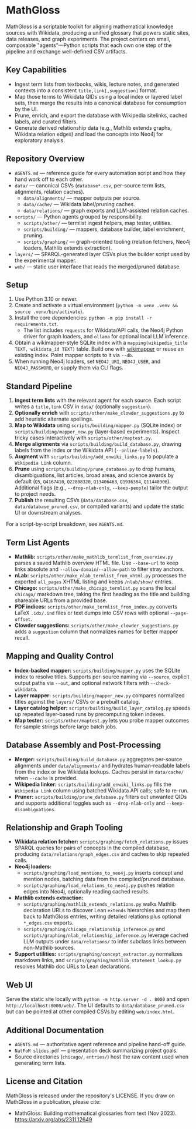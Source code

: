 # MathGloss

MathGloss is a scriptable toolkit for aligning mathematical knowledge sources
with Wikidata, producing a unified glossary that powers static sites, data
releases, and graph experiments. The project centers on small, composable
"agents"—Python scripts that each own one step of the pipeline and exchange
well-defined CSV artifacts.

## Key Capabilities
- Ingest term lists from textbooks, wikis, lecture notes, and generated
  contexts into a consistent `title,link[,suggestion]` format.
- Map those terms to Wikidata QIDs using a local index or layered label sets,
  then merge the results into a canonical database for consumption by the UI.
- Prune, enrich, and export the database with Wikipedia sitelinks, cached
  labels, and curated filters.
- Generate derived relationship data (e.g., Mathlib extends graphs, Wikidata
  relation edges) and load the concepts into Neo4j for exploratory analysis.

## Repository Overview
- `AGENTS.md` — reference guide for every automation script and how they hand
  work off to each other.
- `data/` — canonical CSVs (`database*.csv`, per-source term lists, alignments,
  relation caches).
  - `data/alignments/` — mapper outputs per source.
  - `data/cache/` — Wikidata label/pruning caches.
  - `data/relations/` — graph exports and LLM-assisted relation caches.
- `scripts/` — Python agents grouped by responsibility.
  - `scripts/other/` — termlist ingest helpers, map tester, utilities.
  - `scripts/building/` — mappers, database builder, label enrichment, pruning.
  - `scripts/graphing/` — graph-oriented tooling (relation fetchers, Neo4j
    loaders, Mathlib extends extraction).
- `layers/` — SPARQL-generated layer CSVs plus the builder script used by the
  experimental mapper.
- `web/` — static user interface that reads the merged/pruned database.

## Setup
1. Use Python 3.10 or newer.
2. Create and activate a virtual environment (`python -m venv .venv && source
   .venv/bin/activate`).
3. Install the core dependencies: `python -m pip install -r requirements.txt`.
   - The list includes `requests` for Wikidata/API calls, the Neo4j Python
     driver for graph loaders, and `ollama` for optional local LLM inference.
4. Obtain a wikimapper-style SQLite index with a `mapping(wikipedia_title TEXT,
   wikidata_id TEXT)` table. Build one with
   [wikimapper](https://github.com/jcklie/wikimapper) or reuse an existing
   index. Point mapper scripts to it via `--db`.
5. When running Neo4j loaders, set `NEO4J_URI`, `NEO4J_USER`, and
   `NEO4J_PASSWORD`, or supply them via CLI flags.

## Standard Pipeline
1. **Ingest term lists** with the relevant agent for each source. Each script
   writes a `title,link` CSV in `data/` (optionally `suggestion`).
2. **Optionally enrich** with `scripts/other/make_clowder_suggestions.py` to
   add heuristic alternate spellings.
3. **Map to Wikidata** using `scripts/building/mapper.py` (SQLite index) or
   `scripts/building/mapper_new.py` (layer-based experiments). Inspect tricky
   cases interactively with `scripts/other/maptest.py`.
4. **Merge alignments** via `scripts/building/build_database.py`, drawing
   labels from the index or the Wikidata API (`--online-labels`).
5. **Augment** with `scripts/building/add_enwiki_links.py` to populate a
   `Wikipedia Link` column.
6. **Prune** using `scripts/building/prune_database.py` to drop humans,
   disambiguations, list articles, broad areas, and science awards by default
   (`Q5`, `Q4167410`, `Q22808320`, `Q13406463`, `Q1936384`, `Q11448906`).
   Additional flags (e.g., `--drop-nlab-only`, `--keep-people`) tailor the
   output to project needs.
7. **Publish** the resulting CSVs (`data/database.csv`,
   `data/database_pruned.csv`, or compiled variants) and update the static UI
   or downstream analyses.

For a script-by-script breakdown, see `AGENTS.md`.

## Term List Agents
- **Mathlib:** `scripts/other/make_mathlib_termlist_from_overview.py` parses a
  saved Mathlib overview HTML file. Use `--base-url` to keep links absolute and
  `--allow-domain`/`--allow-path` to filter stray anchors.
- **nLab:** `scripts/other/make_nlab_termlist_from_xhtml.py` processes the
  exported `all_pages` XHTML listing and keeps `/nlab/show/` entries.
- **Chicago:** `scripts/other/make_chicago_termlist.py` scans the local
  `chicago/` markdown tree, taking the first heading as the title and building
  shareable URLs from a provided base.
- **PDF indices:** `scripts/other/make_termlist_from_index.py` converts LaTeX
  `.idx/.ind` files or text dumps into CSV rows with optional `--page-offset`.
- **Clowder suggestions:** `scripts/other/make_clowder_suggestions.py` adds a
  `suggestion` column that normalizes names for better mapper recall.

## Mapping and Quality Control
- **Index-backed mapper:** `scripts/building/mapper.py` uses the SQLite index
  to resolve titles. Supports per-source naming via `--source`, explicit output
  paths via `--out`, and optional network filters with `--check-wikidata`.
- **Layer mapper:** `scripts/building/mapper_new.py` compares normalized titles
  against the `layers/` CSVs or a prebuilt catalog.
- **Layer catalog helper:** `scripts/building/build_layer_catalog.py` speeds up
  repeated layer-based runs by precomputing token indexes.
- **Map tester:** `scripts/other/maptest.py` lets you probe mapper outcomes for
  sample strings before large batch jobs.

## Database Assembly and Post-Processing
- **Merger:** `scripts/building/build_database.py` aggregates per-source
  alignments under `data/alignments/` and hydrates human-readable labels from
  the index or live Wikidata lookups. Caches persist in `data/cache/` when
  `--cache` is provided.
- **Wikipedia linker:** `scripts/building/add_enwiki_links.py` fills the
  `Wikipedia Link` column using batched Wikidata API calls; safe to re-run.
- **Pruner:** `scripts/building/prune_database.py` filters out unwanted QIDs
  and supports additional toggles such as `--drop-nlab-only` and
  `--keep-disambiguations`.

## Relationship and Graph Tooling
- **Wikidata relation fetcher:** `scripts/graphing/fetch_relations.py` issues
  SPARQL queries for pairs of concepts in the compiled database, producing
  `data/relations/graph_edges.csv` and caches to skip repeated calls.
- **Neo4j loaders:**
  - `scripts/graphing/load_mentions_to_neo4j.py` inserts concept and mention
    nodes, batching data from the compiled/pruned database.
  - `scripts/graphing/load_relations_to_neo4j.py` pushes relation edges into
    Neo4j, optionally reading cached results.
- **Mathlib extends extraction:**
  - `scripts/graphing/mathlib_extends_relations.py` walks Mathlib declaration
    URLs to discover Lean `extends` hierarchies and map them back to MathGloss
    entries, writing detailed relations plus optional `*_edges.csv` exports.
  - `scripts/graphing/chicago_relationship_inference.py` and
    `scripts/graphing/nlab_relationship_inference.py` leverage cached LLM
    outputs under `data/relations/` to infer subclass links between non-Mathlib
    sources.
- **Support utilities:** `scripts/graphing/concept_extractor.py` normalizes
  markdown links, and `scripts/graphing/mathlib_statement_lookup.py` resolves
  Mathlib doc URLs to Lean declarations.

## Web UI
Serve the static site locally with `python -m http.server -d . 8000` and open
`http://localhost:8000/web/`. The UI defaults to `data/database_pruned.csv` but
can be pointed at other compiled CSVs by editing `web/index.html`.

## Additional Documentation
- `AGENTS.md` — authoritative agent reference and pipeline hand-off guide.
- `NatFoM slides.pdf` — presentation deck summarizing project goals.
- Source directories (`chicago/`, `entries/`) host the raw content used when
  generating term lists.

## License and Citation

MathGloss is released under the repository's LICENSE. If you draw on MathGloss
in a publication, please cite:

- MathGloss: Building mathematical glossaries from text (Nov 2023).
  https://arxiv.org/abs/2311.12649


